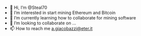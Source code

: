 - 👋 Hi, I’m @Steal70
- 👀 I’m interested in start mining Ethereum and Bitcoin
- 🌱 I’m currently learning how to collaborate for mining software
- 💞️ I’m looking to collaborate on ...
- 📫 How to reach me a.giacobazzi@eter.it 

<!---
Steal70/Steal70 is a ✨ special ✨ repository because its `README.md` (this file) appears on your GitHub profile.
You can click the Preview link to take a look at your changes.
--->
